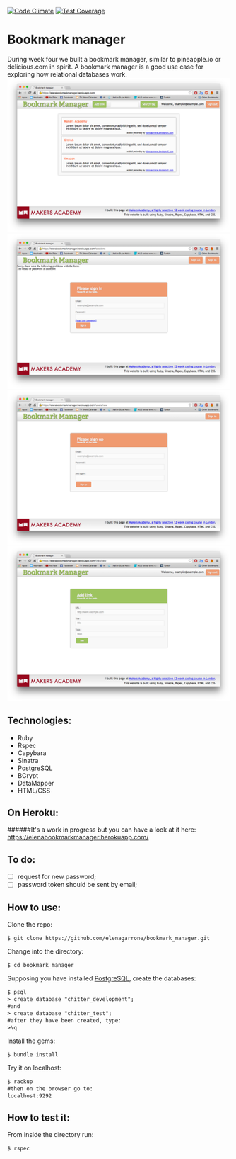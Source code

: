 [![Code Climate](https://codeclimate.com/github/elenagarrone/bookmark_manager/badges/gpa.svg)](https://codeclimate.com/github/elenagarrone/bookmark_manager)
[![Test Coverage](https://codeclimate.com/github/elenagarrone/bookmark_manager/badges/coverage.svg)](https://codeclimate.com/github/elenagarrone/bookmark_manager)

Bookmark manager
================

During week four we built a bookmark manager, similar to pineapple.io or delicious.com in spirit. A bookmark manager is a good use case for exploring how relational databases work.
<img src='public/images/home.png'>
<img src='public/images/sign_in.png'>
<img src='public/images/sign_up.png'>
<img src='public/images/add_link.png'>

Technologies:
------------
- Ruby
- Rspec
- Capybara
- Sinatra
- PostgreSQL
- BCrypt
- DataMapper
- HTML/CSS

On Heroku:
---------

######It's a work in progress but you can have a look at it here:
https://elenabookmarkmanager.herokuapp.com/

To do:
-----
- [ ] request for new password;
- [ ] password token should be sent by email;

How to use:
----------
Clone the repo:
```shell
$ git clone https://github.com/elenagarrone/bookmark_manager.git
```
Change into the directory:
```shell
$ cd bookmark_manager
```
Supposing you have installed <a href='http://www.postgresql.org/'>PostgreSQL</a>, create the databases:
```shell
$ psql
> create database "chitter_development";
#and
> create database "chitter_test";
#after they have been created, type:
>\q
```
Install the gems:
```shell
$ bundle install
```
Try it on localhost:
```shell
$ rackup
#then on the browser go to:
localhost:9292
```

How to test it:
--------------
From inside the directory run:
```shell
$ rspec
```

